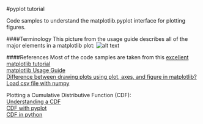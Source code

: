 #pyplot tutorial

Code samples to understand the matplotlib.pyplot interface for plotting figures.

####Terminology
This picture from the usage guide describes all of the major elements in a matplotlib plot:
![alt text](https://matplotlib.org/3.1.1/_images/anatomy.png)

####References
Most of the code samples are taken from this [excellent matplotlib tutorial](https://towardsdatascience.com/matplotlib-tutorial-learn-basics-of-pythons-powerful-plotting-library-b5d1b8f67596)  
[matplotlib Usage Guide](https://matplotlib.org/3.1.1/tutorials/introductory/usage.html)  
[Difference between drawing plots using plot, axes, and figure in matplotlib?](https://stackoverflow.com/questions/37970424/what-is-the-difference-between-drawing-plots-using-plot-axes-or-figure-in-matpl)  
[Load csv file with numpy](https://docs.scipy.org/doc/numpy/reference/generated/numpy.loadtxt.html) 

Plotting a Cumulative Distributive Function (CDF):  
[Understanding a CDF](https://towardsdatascience.com/what-why-and-how-to-read-empirical-cdf-123e2b922480)  
[CDF with pyplot](https://stackoverflow.com/a/11692365/445964)   
[CDF in python](https://cmdlinetips.com/2019/05/empirical-cumulative-distribution-function-ecdf-in-python/)  
